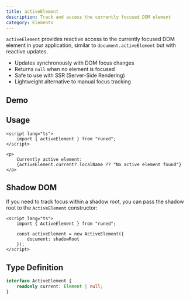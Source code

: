 ```yaml
---
title: activeElement
description: Track and access the currently focused DOM element
category: Elements
---
```


<script>
import Demo from '$lib/components/demos/active-element.svelte';
</script>

`activeElement` provides reactive access to the currently focused DOM element in your application,
similar to `document.activeElement` but with reactive updates.

- Updates synchronously with DOM focus changes
- Returns `null` when no element is focused
- Safe to use with SSR (Server-Side Rendering)
- Lightweight alternative to manual focus tracking

## Demo

<Demo />

## Usage

```svelte
<script lang="ts">
	import { activeElement } from "runed";
</script>

<p>
	Currently active element:
	{activeElement.current?.localName ?? "No active element found"}
</p>
```

## Shadow DOM

If you need to track focus within a shadow root, you can pass the shadow root to the `ActiveElement`
constructor:

```svelte
<script lang="ts">
	import { ActiveElement } from "runed";

	const activeElement = new ActiveElement({
		document: shadowRoot
	});
</script>
```

## Type Definition

```ts
interface ActiveElement {
	readonly current: Element | null;
}
```
